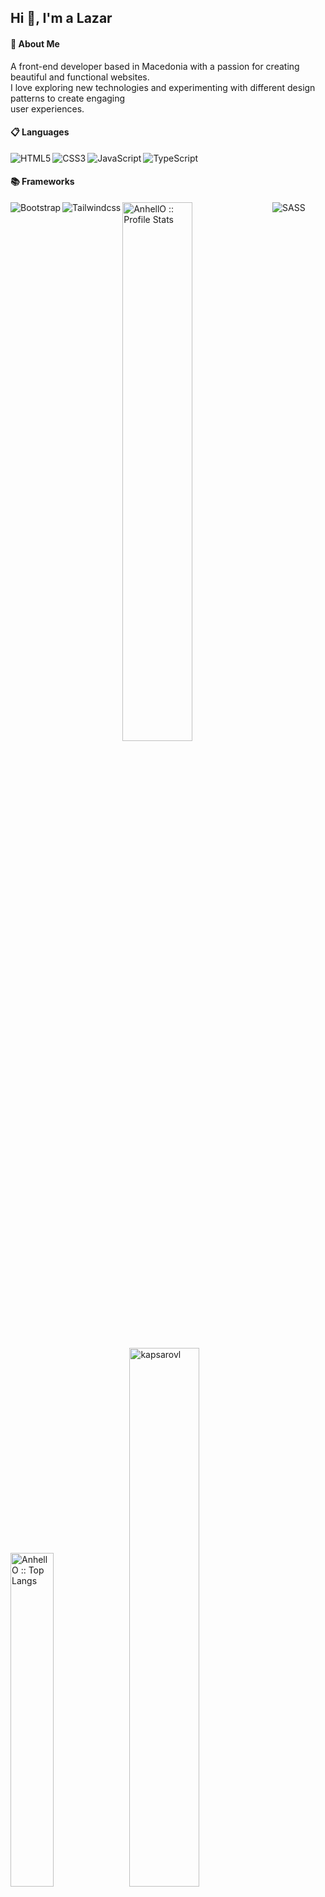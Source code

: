 
  
 ## Hi 👋, I'm a Lazar


#### 🚀 About Me

A front-end developer based in Macedonia with a passion for creating beautiful and functional websites. <br>
I love exploring new technologies and experimenting with different design patterns to create engaging<br>
user experiences.
 
  
  
  #### 📋 Languages
  <img align="left" alt="HTML5" src="https://img.shields.io/badge/html5-%23E34F26.svg?style=for-the-badge&logo=html5&logoColor=white"/>
  <img align="left" alt="CSS3" src="https://img.shields.io/badge/css3-%231572B6.svg?style=for-the-badge&logo=css3&logoColor=white" />
  <img align="left" alt="JavaScript" src="https://img.shields.io/badge/javascript-%23323330.svg?style=for-the-badge&logo=javascript&logoColor=%23F7DF1E"/>
  <img alt="TypeScript" src="https://img.shields.io/badge/typescript-%23007ACC.svg?style=for-the-badge&logo=typescript&logoColor=white" />
  
  
  
  
  
  #### 📚 Frameworks
  <img align="left" alt="Bootstrap" src="https://img.shields.io/badge/bootstrap-%23563D7C.svg?style=for-the-badge&logo=bootstrap&logoColor=white" />
  <img align="left" alt="Tailwindcss" src="https://img.shields.io/badge/tailwindcss-%2338B2AC.svg?style=for-the-badge&logo=tailwind-css&logoColor=white" />
  <img alt="SASS" src="https://img.shields.io/badge/SASS-hotpink.svg?style=for-the-badge&logo=SASS&logoColor=white" />
 
  <img align="left" width="47%" src="https://github-readme-stats.vercel.app/api?username=kapsarovL&show_icons=true&theme=tokyonight" alt="AnhellO :: Profile Stats" />
  <img width="37%" src="https://github-readme-stats.vercel.app/api/top-langs/?username=kapsarovL&show_icons=true&theme=tokyonight" alt="AnhellO :: Top Langs" />



 <!--[![wakatime](https://wakatime.com/badge/user/e595da90-fe5b-4ace-9a1e-5cc79148e056.svg)](https://wakatime.com/@e595da90-fe5b-4ace-9a1e-5cc79148e056) -->

<!--<img src="https://github-profile-trophy.vercel.app/?username=kapsarovl&show_icons=true&theme=cobalt" alt="kapsarovl" />-->

<img width="47%" src="https://github-readme-streak-stats.herokuapp.com/?user=kapsarovl&show_icons=true&theme=tokyonight" alt="kapsarovl" />



  
 

  


    
<!-- retro visitor counter -->  
<p align="left" >   
  <img src="https://profile-counter.glitch.me/kapsarovL/count.svg" />  
</p>
<p align="center">
<img src="https://frontendmasters.com/u/kapsarov/" />
</p>


🌱 I’m currently learning on **ITAcademy Frontend JavaScript Development**

 
 <p align="left"> <img src="https://komarev.com/ghpvc/?username=kapsarovl&label=Profile%20views&color=0e75b6&style=flat" alt="kapsarovl" /> </p>




